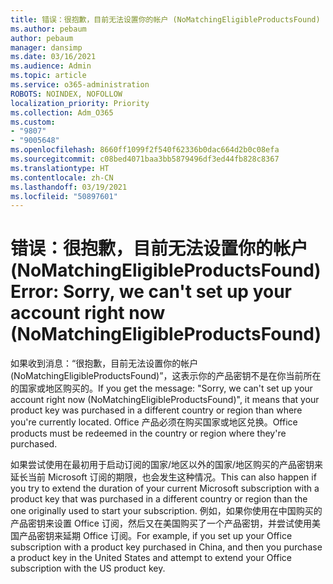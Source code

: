 ```yaml
---
title: 错误：很抱歉，目前无法设置你的帐户 (NoMatchingEligibleProductsFound)
ms.author: pebaum
author: pebaum
manager: dansimp
ms.date: 03/16/2021
ms.audience: Admin
ms.topic: article
ms.service: o365-administration
ROBOTS: NOINDEX, NOFOLLOW
localization_priority: Priority
ms.collection: Adm_O365
ms.custom:
- "9807"
- "9005648"
ms.openlocfilehash: 8660ff1099f2f540f62336b0dac664d2b0c08efa
ms.sourcegitcommit: c08bed4071baa3bb5879496df3ed44fb828c8367
ms.translationtype: HT
ms.contentlocale: zh-CN
ms.lasthandoff: 03/19/2021
ms.locfileid: "50897601"
---
```

# <a name="error-sorry-we-cant-set-up-your-account-right-now-nomatchingeligibleproductsfound"></a><span data-ttu-id="db741-102">错误：很抱歉，目前无法设置你的帐户 (NoMatchingEligibleProductsFound)</span><span class="sxs-lookup"><span data-stu-id="db741-102">Error: Sorry, we can't set up your account right now (NoMatchingEligibleProductsFound)</span></span>

<span data-ttu-id="db741-103">如果收到消息：“很抱歉，目前无法设置你的帐户 (NoMatchingEligibleProductsFound)”，这表示你的产品密钥不是在你当前所在的国家或地区购买的。</span><span class="sxs-lookup"><span data-stu-id="db741-103">If you get the message: "Sorry, we can't set up your account right now (NoMatchingEligibleProductsFound)", it means that your product key was purchased in a different country or region than where you're currently located.</span></span> <span data-ttu-id="db741-104">Office 产品必须在购买国家或地区兑换。</span><span class="sxs-lookup"><span data-stu-id="db741-104">Office products must be redeemed in the country or region where they're purchased.</span></span>

<span data-ttu-id="db741-105">如果尝试使用在最初用于启动订阅的国家/地区以外的国家/地区购买的产品密钥来延长当前 Microsoft 订阅的期限，也会发生这种情况。</span><span class="sxs-lookup"><span data-stu-id="db741-105">This can also happen if you try to extend the duration of your current Microsoft subscription with a product key that was purchased in a different country or region than the one originally used to start your subscription.</span></span> <span data-ttu-id="db741-106">例如，如果你使用在中国购买的产品密钥来设置 Office 订阅，然后又在美国购买了一个产品密钥，并尝试使用美国产品密钥来延期 Office 订阅。</span><span class="sxs-lookup"><span data-stu-id="db741-106">For example, if you set up your Office subscription with a product key purchased in China, and then you purchase a product key in the United States and attempt to extend your Office subscription with the US product key.</span></span>